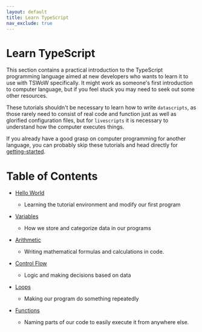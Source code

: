```yaml
---
layout: default
title: Learn TypeScript
nav_exclude: true
---
```


# Learn TypeScript

This section contains a practical introduction to the TypeScript programming language aimed at new developers who wants to learn it to use with TSWoW specifically. It might work as someone's first introduction to computer language, but if you feel stuck you may need to seek out some other resources.

These tutorials shouldn't be necessary to learn how to write `datascripts`, as those rarely need to consist of real code and function just as well as glorified configuration files, but for `livescripts` it is necessary to understand how the computer executes things.

If you already have a good grasp on computer programming for another language, you can probably skip these tutorials and head directly for [getting-started](../getting-started).

# Table of Contents

- [Hello World](./hello-world)

  - Learning the tutorial environment and modify our first program

- [Variables](./variables)

  - How we store and categorize data in our programs

- [Arithmetic](./arithmetic)

  - Writing mathematical formulas and calculations in code.

- [Control Flow](./control-flow)

  - Logic and making decisions based on data

- [Loops](./loops)

  - Making our program do something repeatedly

- [Functions](./functions)
  - Naming parts of our code to easily execute it from anywhere else.
